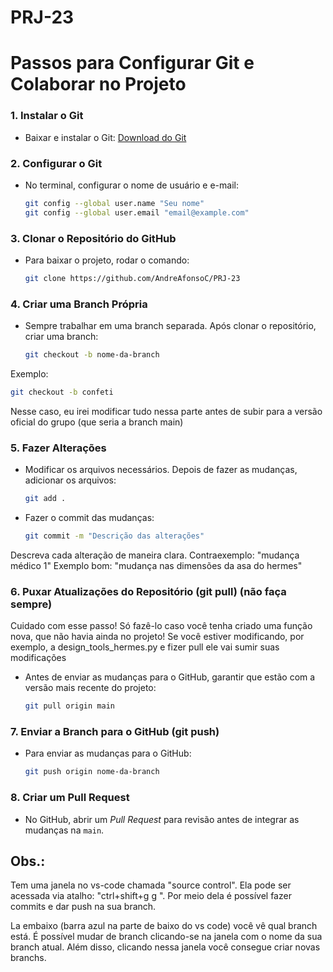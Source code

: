 # PRJ-23


# Passos para Configurar Git e Colaborar no Projeto

### 1. **Instalar o Git**
- Baixar e instalar o Git: [Download do Git](https://git-scm.com/downloads)

### 2. **Configurar o Git**
- No terminal, configurar o nome de usuário e e-mail:
  ```bash
  git config --global user.name "Seu nome"
  git config --global user.email "email@example.com"
  ```

### 3. **Clonar o Repositório do GitHub**
- Para baixar o projeto, rodar o comando:
  ```bash
  git clone https://github.com/AndreAfonsoC/PRJ-23
  ```

### 4. **Criar uma Branch Própria**
- Sempre trabalhar em uma branch separada. Após clonar o repositório, criar uma branch:
  ```bash
  git checkout -b nome-da-branch
  ```
Exemplo:
  ```bash
  git checkout -b confeti
  ```
Nesse caso, eu irei modificar tudo nessa parte antes de subir para a versão oficial do grupo (que seria a branch main)

### 5. **Fazer Alterações**
- Modificar os arquivos necessários. Depois de fazer as mudanças, adicionar os arquivos:
  ```bash
  git add .
  ```
- Fazer o commit das mudanças:
  ```bash
  git commit -m "Descrição das alterações"
  ```
Descreva cada alteração de maneira clara.
Contraexemplo: "mudança médico 1"
Exemplo bom: "mudança nas dimensões da asa do hermes"

### 6. **Puxar Atualizações do Repositório (git pull) (não faça sempre)**
Cuidado com esse passo! Só fazê-lo caso você tenha criado uma função nova, que não havia ainda no projeto!
Se você estiver modificando, por exemplo, a design_tools_hermes.py e fizer pull ele vai sumir suas modificações

- Antes de enviar as mudanças para o GitHub, garantir que estão com a versão mais recente do projeto:
  ```bash
  git pull origin main
  ```

### 7. **Enviar a Branch para o GitHub (git push)**
- Para enviar as mudanças para o GitHub:
  ```bash
  git push origin nome-da-branch
  ```

### 8. **Criar um Pull Request**
- No GitHub, abrir um *Pull Request* para revisão antes de integrar as mudanças na `main`.

## Obs.:
Tem uma janela no vs-code chamada "source control".
Ela pode ser acessada via atalho: "ctrl+shift+g <solta> g <aperta g novamente>".
Por meio dela é possível fazer commits e dar push na sua branch.

La embaixo (barra azul na parte de baixo do vs code) você vê qual branch está.
É possível mudar de branch clicando-se na janela com o nome da sua branch atual.
Além disso, clicando nessa janela você consegue criar novas branchs.

